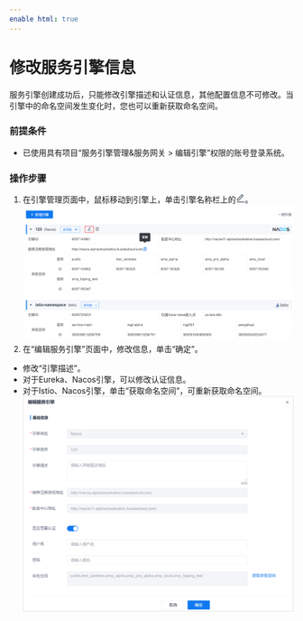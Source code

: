 ```yaml
---
enable html: true
---
```

# 修改服务引擎信息

服务引擎创建成功后，只能修改引擎描述和认证信息，其他配置信息不可修改。当引擎中的命名空间发生变化时，您也可以重新获取命名空间。

### 前提条件
* 已使用具有项目“服务引擎管理&服务网关 > 编辑引擎”权限的账号登录系统。

### 操作步骤
1. 在引擎管理页面中，鼠标移动到引擎上，单击引擎名称栏上的![](fig/modify01.png)。            
  ![](fig/yinqing-modify-01.png)               
2. 在“编辑服务引擎”页面中，修改信息，单击“确定”。
  * 修改“引擎描述”。
  * 对于Eureka、Nacos引擎，可以修改认证信息。
  * 对于Istio、Nacos引擎，单击“获取命名空间”，可重新获取命名空间。
  ![](fig/yinqing-modify-02.png)

